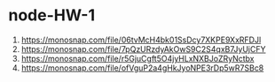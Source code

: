 # node-HW-1

1) https://monosnap.com/file/06tvMcH4bk01SsDcy7XKPE9XxRFDJl
2) https://monosnap.com/file/7pQzURzdyAkOwS9C2S4qxB7JyUjCFY
3) https://monosnap.com/file/r5GjuCgft5O4jyHLxNXBJoZRyNctbx
4) https://monosnap.com/file/ofVguP2a4gHkJyoNPE3rDp5wR7SBc8 
